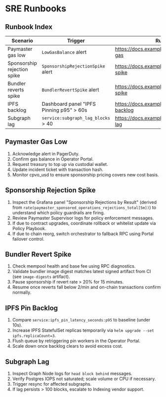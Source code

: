 # SRE Runbooks

## Runbook Index

| Scenario | Trigger | Runbook Link |
| -------- | ------- | ------------ |
| Paymaster gas low | `LowGasBalance` alert | https://docs.example.com/runbooks/paymaster-gas |
| Sponsorship rejection spike | `SponsorshipRejectionSpike` alert | https://docs.example.com/runbooks/rejection-spike |
| Bundler reverts spike | `BundlerRevertSpike` alert | https://docs.example.com/runbooks/revert-spike |
| IPFS backlog | Dashboard panel "IPFS Pinning p95" > 60s | https://docs.example.com/runbooks/ipfs-backlog |
| Subgraph lag | `service:subgraph_lag_blocks` > 40 | https://docs.example.com/runbooks/subgraph-lag |

## Paymaster Gas Low

1. Acknowledge alert in PagerDuty.
2. Confirm gas balance in Operator Portal.
3. Request treasury to top up via custodial wallet.
4. Update incident ticket with transaction hash.
5. Monitor cpvo_usd to ensure sponsorship pricing covers new cost basis.

## Sponsorship Rejection Spike

1. Inspect the Grafana panel "Sponsorship Rejections by Result" (derived from
   `rate(paymaster_sponsored_operations_rejections_total[5m])`) to understand
   which policy guardrails are firing.
2. Review Paymaster Supervisor logs for policy enforcement messages.
3. If due to contract upgrades, coordinate rollback or whitelist update via Policy Playbook.
4. If due to chain reorg, switch orchestrator to fallback RPC using Portal failover control.

## Bundler Revert Spike

1. Check mempool health and base fee using RPC diagnostics.
2. Validate bundler image digest matches latest signed artifact from CI (see `image-digests` artifact).
3. Pause sponsorship if revert rate > 20% for 15 minutes.
4. Resume once reverts fall below 2/min and on-chain transactions confirm normally.

## IPFS Pin Backlog

1. Compare `service:ipfs_pin_latency_seconds:p95` to baseline (under 10s).
2. Increase IPFS StatefulSet replicas temporarily via `helm upgrade --set ipfs.replicaCount=3`.
3. Flush queue by retriggering pin workers in the Operator Portal.
4. Scale down once backlog clears to avoid excess cost.

## Subgraph Lag

1. Inspect Graph Node logs for `head block behind` messages.
2. Verify Postgres IOPS not saturated; scale volume or CPU if necessary.
3. Trigger resync for affected subgraphs.
4. If lag persists > 100 blocks, escalate to Indexing vendor support.
